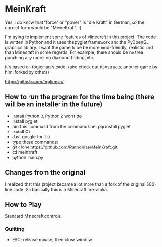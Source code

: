 # MeinKraft


Yes, I do know that "force" or "power" is "die Kraft" in German, so the correct form would be "MeineKraft". :) 

I'm trying to implement some features of Minecraft in this project. The code is written in Python and it uses the pyglet framework and the PyOpenGL graphics library. I want the game to be be more mod-friendly, realistic and  than Minecraft in some regards. For example, there should be no tree punching any more, no diamond finding, etc.

It's based on fogleman's code: (also check out Konstructs, another game by him, forked by others)

https://github.com/fogleman/

## How to run the program for the time being (there will be an installer in the future)

* Install Python 3, Python 2 won't do 
* Install pyglet
*    run this command from the command line: pip install pyglet
* Install Git
*  Just google for it :)
* type these commands:
*    git clone https://github.com/Pannoniae/MeinKraft.git
*    cd meinkraft
*    python main.py

## Changes from the original

I realized that this project became a lot more than a fork of the original 500-line code. So basically this is a Minecraft pre-alpha.


## How to Play

Standard Minecraft controls.

### Quitting

- ESC: release mouse, then close window
